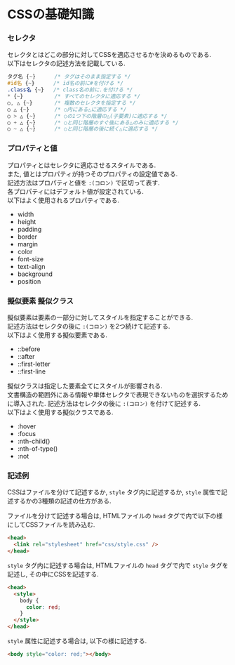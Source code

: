 # CSSの基礎知識

### セレクタ
セレクタとはどこの部分に対してCSSを適応させるかを決めるものである.  
以下はセレクタの記述方法を記載している.

```css
タグ名 {~}      /* タグはそのまま指定する */
#id名 {~}      /* id名の前に#を付ける */
.class名 {~}   /* class名の前に.を付ける */
* {~}          /* すべてのセレクタに適応する */
○, △ {~}       /* 複数のセレクタを指定する */
○ △ {~}        /* ○内にある△に適応する */
○ > △ {~}      /* ○の1つ下の階層の△(子要素)に適応する */
○ + △ {~}      /* ○と同じ階層のすぐ後にある△のみに適応する */
○ ~ △ {~}      /* ○と同じ階層の後に続く△に適応する */
```

### プロパティと値
プロパティとはセレクタに適応させるスタイルである.  
また, 値とはプロパティが持つそのプロパティの設定値である.  
記述方法はプロパティと値を `:(コロン)` で区切って表す.  
各プロパティにはデフォルト値が設定されている.  
以下はよく使用されるプロパティである.

- width
- height
- padding
- border
- margin
- color
- font-size
- text-align
- background
- position

### 擬似要素 擬似クラス
擬似要素は要素の一部分に対してスタイルを指定することができる.  
記述方法はセレクタの後に `:(コロン)` を2つ続けて記述する.  
以下はよく使用する擬似要素である.

- ::before
- ::after
- ::first-letter
- ::first-line

擬似クラスは指定した要素全てにスタイルが影響される.  
文書構造の範囲外にある情報や単体セレクタで表現できないものを選択するために導入された. 
記述方法はセレクタの後に `:(コロン)` を付けて記述する.  
以下はよく使用する擬似クラスである.

- :hover
- :focus
- :nth-child()
- :nth-of-type()
- :not

### 記述例
CSSはファイルを分けて記述するか, `style` タグ内に記述するか, `style` 属性で記述するかの3種類の記述の仕方がある.

ファイルを分けて記述する場合は, HTMLファイルの `head` タグで内で以下の様にしてCSSファイルを読み込む.

```html
<head>
  <link rel="stylesheet" href="css/style.css" />
</head>
```

`style` タグ内に記述する場合は, HTMLファイルの `head` タグで内で `style` タグを記述し, その中にCSSを記述する.

```html
<head>
  <style>
    body {
      color: red;
    }
  </style>
</head>
```

`style` 属性に記述する場合は, 以下の様に記述する.

```html
<body style="color: red;"></body>
```
